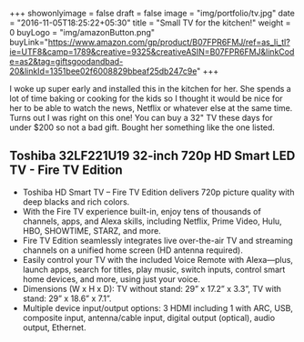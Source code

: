 +++
showonlyimage = false
draft = false
image = "img/portfolio/tv.jpg"
date = "2016-11-05T18:25:22+05:30"
title = "Small TV for the kitchen!"
weight = 0
buyLogo = "img/amazonButton.png"
buyLink="https://www.amazon.com/gp/product/B07FPR6FMJ/ref=as_li_tl?ie=UTF8&camp=1789&creative=9325&creativeASIN=B07FPR6FMJ&linkCode=as2&tag=giftsgoodandbad-20&linkId=1351bee02f6008829bbeaf25db247c9e"
+++

I woke up super early and installed this in the kitchen for her. She spends a lot of time baking or cooking for the kids so I thought it would be nice for her to be able to watch the news, Netflix or whatever else at the same time. Turns out I was right on this one! You can buy a 32" TV these days for under $200 so not a bad gift. Bought her something like the one listed.
<!--more-->


## Toshiba 32LF221U19 32-inch 720p HD Smart LED TV - Fire TV Edition


- Toshiba HD Smart TV – Fire TV Edition delivers 720p picture quality with deep blacks and rich colors.
- With the Fire TV experience built-in, enjoy tens of thousands of channels, apps, and Alexa skills, including Netflix, Prime Video, Hulu, HBO, SHOWTIME, STARZ, and more.
- Fire TV Edition seamlessly integrates live over-the-air TV and streaming channels on a unified home screen (HD antenna required).
- Easily control your TV with the included Voice Remote with Alexa—plus, launch apps, search for titles, play music, switch inputs, control smart home devices, and more, using just your voice.
- Dimensions (W x H x D): TV without stand: 29” x 17.2” x 3.3”, TV with stand: 29” x 18.6” x 7.1”.
- Multiple device input/output options: 3 HDMI including 1 with ARC, USB, composite input, antenna/cable input, digital output (optical), audio output, Ethernet.
